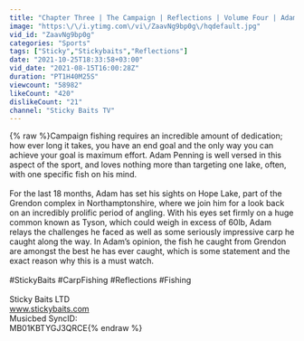```yaml
---
title: "Chapter Three | The Campaign | Reflections | Volume Four | Adam Penning | Carp Fishing"
image: "https:\/\/i.ytimg.com\/vi\/ZaavNg9bp0g\/hqdefault.jpg"
vid_id: "ZaavNg9bp0g"
categories: "Sports"
tags: ["Sticky","Stickybaits","Reflections"]
date: "2021-10-25T18:33:58+03:00"
vid_date: "2021-08-15T16:00:28Z"
duration: "PT1H40M25S"
viewcount: "58982"
likeCount: "420"
dislikeCount: "21"
channel: "Sticky Baits TV"
---
```

{% raw %}Campaign fishing requires an incredible amount of dedication; how ever long it takes, you have an end goal and the only way you can achieve your goal is maximum effort. Adam Penning is well versed in this aspect of the sport, and loves nothing more than targeting one lake, often, with one specific fish on his mind.<br /><br />For the last 18 months, Adam has set his sights on Hope Lake, part of the Grendon complex in Northamptonshire, where we join him for a look back on an incredibly prolific period of angling. With his eyes set firmly on a huge common known as Tyson, which could weigh in excess of 60lb, Adam relays the challenges he faced as well as some seriously impressive carp he caught along the way. In Adam’s opinion, the fish he caught from Grendon are amongst the best he has ever caught, which is some statement and the exact reason why this is a must watch.  <br /><br />#StickyBaits #CarpFishing #Reflections #Fishing<br /><br />Sticky Baits LTD<br />www.stickybaits.com<br />Musicbed SyncID:<br />MB01KBTYGJ3QRCE{% endraw %}
